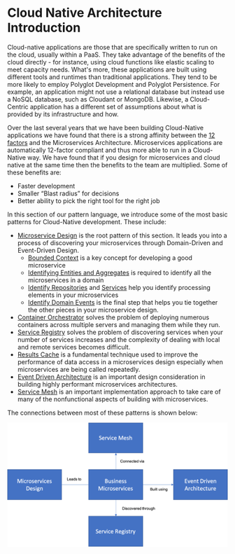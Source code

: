# Cloud Native Architecture Introduction

Cloud-native applications are those that are specifically written to run on the cloud, usually within a PaaS. They take advantage of the benefits of the cloud directly - for instance, using cloud functions like elastic scaling to meet capacity needs. What's more, these applications are built using different tools and runtimes than traditional applications.   They tend to be more likely to employ Polyglot Development and Polyglot Persistence. For example, an application might not use a relational database but instead use a NoSQL database, such as Cloudant or MongoDB.  Likewise, a Cloud-Centric application has a different set of assumptions about what is provided by its infrastructure and how.

Over the last several years that we have been building Cloud-Native applications we have found that there is a strong affinity between the [12 factors](http://www.12factor.net) and the Microservices Architecture. Microservices applications are automatically 12-factor compliant and thus more able to run in a Cloud-Native way. We have found that if you design for microservices and cloud native at the same time then the benefits to the team are multiplied.  Some of these benefits are:

* Faster development
* Smaller “Blast radius” for decisions
* Better ability to pick the right tool for the right job

In this section of our pattern language, we introduce some of the most basic patterns for Cloud-Native development.  These include:

+ [Microservice Design](Microservice-Design.md) is the root pattern of this section.  It leads you into a process of discovering your microservices through Domain-Driven and Event-Driven Design.
  + [Bounded Context](Context.md) is a key concept for developing a good microservice
  + [Identifying Entities and Aggregates](Identify-Entities-And-Aggregates.md) is required to identify all the microservices in a domain
  + [Identify Repositories](Identify-Repositories-And-Services.md) and [Services](Services.md) help you identify processing elements in your microservices
  + [Identify Domain Events](Identify-Domain-Events.md) is the final step that helps you tie together the other pieces in your microservice design.
+ [Container Orchestrator](container-orchestrator.md) solves the problem of deploying numerous containers across multiple servers and managing them while they run.
+ [Service Registry](../Cloud-Native-DevOps/Service-Registry-kyle.md) solves the problem of discovering services when your number of services increases and the complexity of dealing with local and remote services becomes difficult.
+ [Results Cache](Results-Cache.md) is a fundamental technique used to improve the performance of data access in a microservices design especially when microservices are being called repeatedly.
+ [Event Driven Architecture](../Event-Based-Architecture/Event-Driven-Architecture.md) is an important design consideration in building highly performant microservices architectures.
+ [Service Mesh](Service-Mesh.md) is an important implementation approach to take care of many of the nonfunctional aspects of building with microservices.

The connections between most of these patterns is shown below:

![Cloud Native Architecture](../assets/CloudNativePatterns.png)
